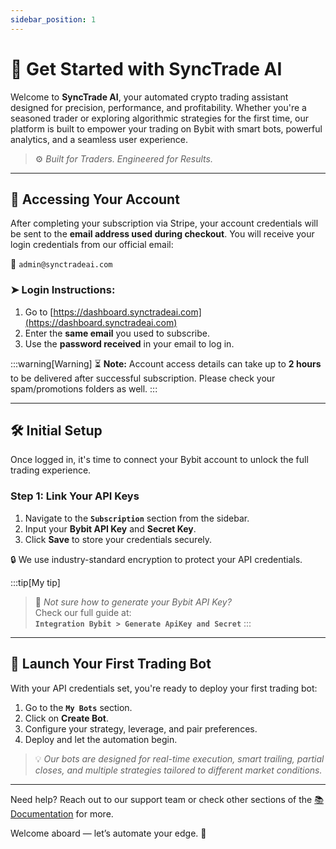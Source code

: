 ```yaml
---
sidebar_position: 1
---
```


# 🚀 Get Started with SyncTrade AI

Welcome to **SyncTrade AI**, your automated crypto trading assistant designed for precision, performance, and profitability. Whether you're a seasoned trader or exploring algorithmic strategies for the first time, our platform is built to empower your trading on Bybit with smart bots, powerful analytics, and a seamless user experience.

> ⚙️ *Built for Traders. Engineered for Results.*

---

## 🔐 Accessing Your Account

After completing your subscription via Stripe, your account credentials will be sent to the **email address used during checkout**. You will receive your login credentials from our official email:

📧 `admin@synctradeai.com`

### ➤ Login Instructions:

1. Go to [https://dashboard.synctradeai.com](https://dashboard.synctradeai.com)
2. Enter the **same email** you used to subscribe.
3. Use the **password received** in your email to log in.

:::warning[Warning]
⏳ **Note:** Account access details can take up to **2 hours** to be delivered after successful subscription. Please check your spam/promotions folders as well.
:::

---

## 🛠️ Initial Setup

Once logged in, it's time to connect your Bybit account to unlock the full trading experience.

### Step 1: Link Your API Keys

1. Navigate to the **`Subscription`** section from the sidebar.
2. Input your **Bybit API Key** and **Secret Key**.
3. Click **Save** to store your credentials securely.

🔒 We use industry-standard encryption to protect your API credentials.

:::tip[My tip]
> 📘 *Not sure how to generate your Bybit API Key?*  
Check our full guide at:  
**`Integration Bybit > Generate ApiKey and Secret`**
:::
---

## 🤖 Launch Your First Trading Bot

With your API credentials set, you're ready to deploy your first trading bot:

1. Go to the **`My Bots`** section.
2. Click on **Create Bot**.
3. Configure your strategy, leverage, and pair preferences.
4. Deploy and let the automation begin.

> 💡 *Our bots are designed for real-time execution, smart trailing, partial closes, and multiple strategies tailored to different market conditions.*

---

Need help? Reach out to our support team or check other sections of the [📚 Documentation](https://docs.synctradeai.com) for more.

Welcome aboard — let’s automate your edge. 🚀
